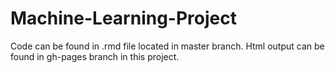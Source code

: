 # Machine-Learning-Project
Code can be found in .rmd file located in master branch.  Html output can be found in gh-pages branch in this project.
